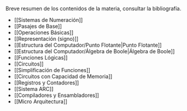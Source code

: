 Breve resumen de los contenidos de la materia, consultar la bibliografía.

- [[Sistemas de Numeración]]
- [[Pasajes de Base]]
- [[Operaciones Básicas]]
- [[Representación (signo)]]
- [[Estructura del Computador/Punto Flotante|Punto Flotante]]
- [[Estructura del Computador/Álgebra de Boole|Álgebra de Boole]]
- [[Funciones Lógicas]]
- [[Circuitos]]
- [[Simplificación de Funciones]]
- [[Circuitos con Capacidad de Memoria]]
- [[Registros y Contadores]]
- [[Sistema ARC]]
- [[Compiladores y Ensambladores]]
- [[Micro Arquitectura]]
